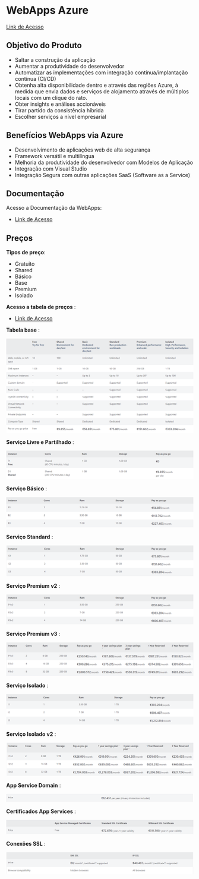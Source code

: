 # WebApps Azure

[Link de Acesso](https://azure.microsoft.com/en-us/products/app-service/web/)

## Objetivo do Produto

* Saltar a construção da aplicação
* Aumentar a produtividade do desenvolvedor
* Automatizar as implementações com integração contínua/implantação contínua (CI/CD)
* Obtenha alta disponibilidade dentro e através das regiões Azure, à medida que envia dados e serviços de alojamento através de múltiplos locais com um clique do rato.
* Obter insights e análises accionáveis
* Tirar partido da consistência híbrida
* Escolher serviços a nível empresarial

## Benefícios WebApps via Azure

* Desenvolvimento de aplicações web de alta segurança
* Framework versátil e multilíngua
* Melhoria da produtividade do desenvolvedor com Modelos de Aplicação
* Integração com Visual Studio
* Integração Segura com outras aplicações SaaS (Software as a Service)

## Documentação 

Acesso a Documentação da WebApps:

* [Link de Acesso](https://learn.microsoft.com/pt-pt/azure/app-service/overview)

## Preços

**Tipos de preço**:
* Gratuito
* Shared
* Básico
* Base
* Premium
* Isolado

**Acesso a tabela de preços** : 

* [Link de Acesso](https://azure.microsoft.com/en-us/pricing/details/app-service/windows/#pricing)

**Tabela base** : 
 
![Tabela Preços](./Pricing.png)

**Serviço Livre e Partilhado** : 

![Tabela Livre](./FreeShared.png)

**Serviço Básico** :

![Tabela Básico](./BasicServicePlan.png)

**Serviço Standard** : 

![Tabela Standard](./Standard.png)

**Serviço Premium v2** :

![Tabela Premium v2](./Premium%20v2.png)

**Serviço Premium v3** : 

![Tabela Premium v3](./Premium%20v3.png)

**Serviço Isolado** :

![Tabela Isolada](./Isolated.png)

**Serviço Isolado v2** : 

![Tabela Isolada v2](./Isolated%20v2.png)

**App Service Domain** : 

![Tabela App Service](./AppServiceDomain.png)

**Certificados App Services** : 

![Tabela Certificados](./WebApp%20Certificate.png)

**Conexões SSL** : 

![Tabela Conexões](./SSL%20Connections.png)





